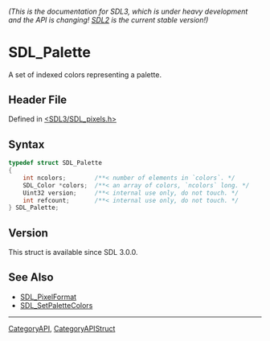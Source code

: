 ###### (This is the documentation for SDL3, which is under heavy development and the API is changing! [SDL2](https://wiki.libsdl.org/SDL2/) is the current stable version!)
# SDL_Palette

A set of indexed colors representing a palette.

## Header File

Defined in [<SDL3/SDL_pixels.h>](https://github.com/libsdl-org/SDL/blob/main/include/SDL3/SDL_pixels.h)

## Syntax

```c
typedef struct SDL_Palette
{
    int ncolors;        /**< number of elements in `colors`. */
    SDL_Color *colors;  /**< an array of colors, `ncolors` long. */
    Uint32 version;     /**< internal use only, do not touch. */
    int refcount;       /**< internal use only, do not touch. */
} SDL_Palette;
```

## Version

This struct is available since SDL 3.0.0.

## See Also

- [SDL_PixelFormat](SDL_PixelFormat)
- [SDL_SetPaletteColors](SDL_SetPaletteColors)

----
[CategoryAPI](CategoryAPI), [CategoryAPIStruct](CategoryAPIStruct)


